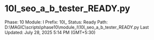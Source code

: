 # 10I_seo_a_b_tester_READY.py

Phase: 10
Module: I
Prefix: 10I_
Status: Ready
Path: D:\MAGIC\scripts\phase10\module_I\10I_seo_a_b_tester_READY.py
Last Updated: July 28, 2025 5:14 PM (GMT+5:30)